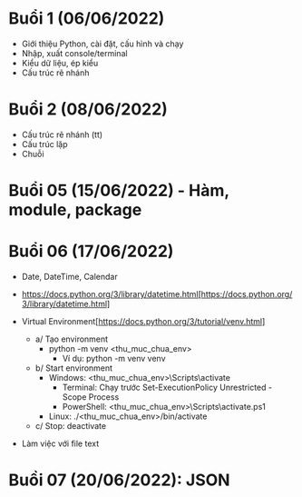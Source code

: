 # Buổi 1 (06/06/2022)
* Giới thiệu Python, cài đặt, cấu hình và chạy
* Nhập, xuất console/terminal
* Kiểu dữ liệu, ép kiểu
* Cấu trúc rẽ nhánh

# Buổi 2 (08/06/2022)
* Cấu trúc rẽ nhánh (tt)
* Cấu trúc lặp
* Chuỗi

# Buổi 05 (15/06/2022) - Hàm, module, package

# Buổi 06 (17/06/2022)
* Date, DateTime, Calendar
* https://docs.python.org/3/library/datetime.html[https://docs.python.org/3/library/datetime.html]

* Virtual Environment[https://docs.python.org/3/tutorial/venv.html]
  * a/ Tạo environment
    * python -m venv <thu_muc_chua_env>
      * Ví dụ: python -m venv venv
  * b/ Start environment
    * Windows: <thu_muc_chua_env>\Scripts\activate
      * Terminal: Chạy trước Set-ExecutionPolicy Unrestricted -Scope Process
      * PowerShell: <thu_muc_chua_env>\Scripts\activate.ps1
    * Linux: ./<thu_muc_chua_env>/bin/activate
  * c/ Stop: deactivate

* Làm việc với file text

# Buồi 07 (20/06/2022): JSON